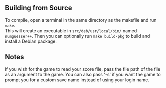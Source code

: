 ## Building from Source
To compile, open a terminal in the same directory as the makefile and run ``make``.  
This will create an executable in ``src/deb/usr/local/bin/`` named ``numguesser++``. Then you can optionally run ``make build-pkg`` to build and install a Debian package.
## Notes
If you wish for the game to read your score file, pass the file path of the file as an argument to the game. You can also pass '-s' if you want the game to prompt you for a custom save name instead of using your login name.
